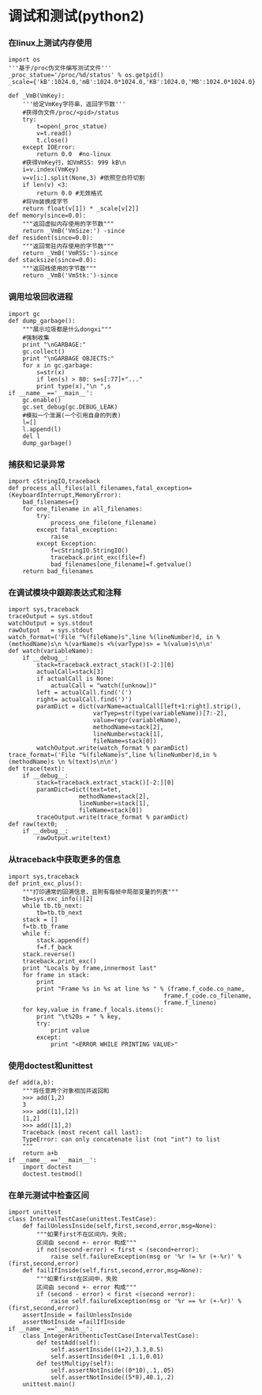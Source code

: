 调试和测试(python2)
======================
### 在linux上测试内存使用

    import os
    '''基于/proc伪文件编写测试文件'''
    _proc_statue='/proc/%d/status' % os.getpid()
    _scale={'kB':1024.0,'mB':1024.0*1024.0,'KB':1024.0,'MB':1024.0*1024.0}

    def _VmB(VmKey):
        '''给定VmKey字符串，返回字节数'''
        #获得伪文件/proc/<pid>/status
        try:
            t=open(_proc_statue)
            v=t.read()
            t.close()
        except IOError:
            return 0.0  #no-linux
        #获得VmKey行，如VmRSS: 999 kB\n
        i=v.index(VmKey)
        v=v[i:].split(None,3) #依照空白符切割
        if len(v) <3:
            return 0.0 #无效格式
        #将Vm装换成字节
        return float(v[1]) * _scale[v[2]]
    def memory(since=0.0):
        """返回虚拟内存使用的字节数"""
        return _VmB('VmSize:') -since
    def resident(since=0.0):
        """返回常驻内存使用的字节数"""
        return _VmB('VmRSS:')-since
    def stacksize(since=0.0):
        """返回栈使用的字节数"""
        return _VmB('VmStk:')-since

### 调用垃圾回收进程

    import gc
    def dump_garbage():
        """展示垃圾都是什么dongxi"""
        #强制收集
        print "\nGARBAGE:"
        gc.collect()
        print "\nGARBAGE OBJECTS:"
        for x in gc.garbage:
            s=str(x)
            if len(s) > 80: s=s[:77]+"..."
            print type(x),"\n ",s
    if __name__=='__main__':
        gc.enable()
        gc.set_debug(gc.DEBUG_LEAK)
        #模拟一个泄漏(一个引用自身的列表)
        l=[]
        l.append(l)
        del l
        dump_garbage()

### 捕获和记录异常

    import cStringIO,traceback
    def process_all_files(all_filenames,fatal_exception=(KeyboardInterrupt,MemoryError):
        bad_filenames={}
        for one_filename in all_filenames:
            try:
                process_one_file(one_filename)
            except fatal_exception:
                raise
            except Exception:
                f=cStringIO.StringIO()
                traceback.print_exc(file=f)
                bad_filenames[one_filename]=f.getvalue()
        return bad_filenames

### 在调试模块中跟踪表达式和注释

    import sys,traceback
    traceOutput = sys.stdout
    watchOutput = sys.stdout
    rawOutput   = sys.stdout
    watch_format=('File "%(fileName)s",line %(lineNumber)d, in %(methodName)s\n %(varName)s <%(varType)s> = %(value)s\n\n'
    def watch(variableName):
        if __debug__:
            stack=traceback.extract_stack()[-2:][0]
            actualCall=stack[3]
            if actualCall is None:
                actualCall = "watch([unknow])"
            left = actualCall.find('(')
            right= actualCall.find(')')
            paramDict = dict(varName=actualCall[left+1:right].strip(),
                            varTyep=str(type(variableName))[7:-2],
                            value=repr(variableName),
                            methodName=stack[2],
                            lineNumber=stack[1],
                            fileName=stack[0])
            watchOutput.write(watch_format % paramDict)
    trace_format=('File "%(fileName)s",line %(lineNumber)d,in %(methodName)s \n %(text)s\n\n')
    def trace(text):
        if __debug__:
            stack=traceback.extract_stack()[-2:][0]
            paramDict=dict(text=tet,
                        methodName=stack[2],
                        lineNumber=stack[1],
                        fileName=stack[0])
            traceOutput.write(trace_format % paramDict)
    def raw(text0;
        if __debug__:
            rawOutput.write(text)

### 从traceback中获取更多的信息

    import sys,traceback
    def print_exc_plus():
        """打印通常的回溯信息，且附有每帧中局部变量的列表"""
        tb=sys.exc_info()[2]
        while tb.tb_next:
            tb=tb.tb_next
        stack = []
        f=tb.tb_frame
        while f:
            stack.append(f)
            f=f.f_back
        stack.reverse()
        traceback.print_exc()
        print "Locals by frame,innermost last"
        for frame in stack:
            print 
            print "Frame %s in %s at line %s " % (frame.f_code.co_name,
                                                frame.f_code.co_filename,
                                                frame.f_lineno)
        for key,value in frame.f_locals.items():
            print "\t%20s = " % key,
            try:
                print value
            except:
                print "<ERROR WHILE PRINTING VALUE>"

### 使用doctest和unittest

    def add(a,b):
        """将任意两个对象相加并返回和
        >>> add(1,2)
        3
        >>> add([1],[2])
        [1,2]
        >>> add([1],2)
        Traceback (most recent call last):
        TypeError: can only concatenate list (not "int") to list
        """
        return a+b
    if __name__ =='__main__':
        import doctest
        doctest.testmod()

### 在单元测试中检查区间
    
    import unittest
    class IntervalTestCase(unittest.TestCase):
        def failUnlessInside(self,first,second,error,msg=None):
            """如果first不在区间内，失败;
            区间由 second +- error 构成"""
            if not(second-error) < first < (second+error):
                raise self.failureException(msg or '%r != %r (+-%r)' % (first,second,error)
        def failIfInside(self,first,second,error,msg=None):
            """如果first在区间中，失败
            区间由 second +- error 构成"""
            if (second - error) < first <(second +error):
                raise self.failureException(msg or '%r == %r (+-%r)' % (first,second,error)
        assertInside = failUnlessInside
        assertNotInside =failIfInside
    if __name__=='__main__':
        class IntegerArithenticTestCase(IntervalTestCase):
            def testAdd(self):
                self.assertInside((1+2),3.3,0.5)
                self.assertInside(0+1 ,1.1,0.01)
            def testMultipy(self):
                self.assertNotInside((0*10),.1,.05)
                self.assertNotInside((5*8),40.1,.2)
        unittest.main()
